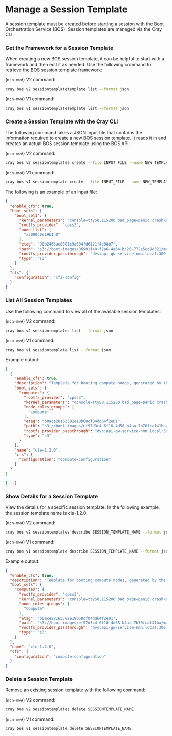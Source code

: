 # Manage a Session Template

A session template must be created before starting a session with the Boot Orchestration Service \(BOS\). Session templates are managed via the Cray CLI.

### Get the Framework for a Session Template

When creating a new BOS session template, it can be helpful to start with a framework and then edit it as needed. Use the following command to retrieve the BOS session template framework:

(`ncn-mw#`) V2 command:
```bash
cray bos v2 sessiontemplatetemplate list --format json
```

(`ncn-mw#`) V1 command:
```bash
cray bos v1 sessiontemplatetemplate list --format json
```

### Create a Session Template with the Cray CLI

The following command takes a JSON input file that contains the information required to create a new BOS session template. It reads it in and creates an actual BOS session template using the BOS API.

(`ncn-mw#`) V2 command:

```bash
cray bos v2 sessiontemplates create --file INPUT_FILE --name NEW_TEMPLATE_NAME
```

(`ncn-mw#`) V1 command:

```bash
cray bos v1 sessiontemplate create --file INPUT_FILE --name NEW_TEMPLATE_NAME
```

The following is an example of an input file:

```json
{
  "enable_cfs": true,
  "boot_sets": {
    "boot_set1": {
      "kernel_parameters": "console=ttyS0,115200 bad_page=panic crashkernel=360M hugepagelist=2m-2g intel_iommu=off intel_pstate=disable iommu=pt ip=dhcp numa_interleave_omit=headless numa_zonelist_order=node oops=panic pageblock_order=14 pcie_ports=native printk.synchronous=y rd.neednet=1 rd.retry=10 rd.shell k8s_gw=api-gwservice-nmn.local quiet turbo_boost_limit=999",
      "rootfs_provider": "cpss3",
      "node_list": [
        "x3000c0s19b1n0"
      ],
      "etag": "90b2466ae8081c9a604fd6121f4c08b7",
      "path": "s3://boot-images/06901f40-f2a6-4a64-bc26-772a5cc9d321/manifest.json",
      "rootfs_provider_passthrough": "dvs:api-gw-service-nmn.local:300:eth0",
      "type": "s3"
    }
  },
  "cfs": {
    "configuration": "cfs-config"
  }
}
```

### List All Session Templates

Use the following command to view all of the available session templates:

(`ncn-mw#`) V2 command:

```bash
cray bos v2 sessiontemplates list --format json
```

(`ncn-mw#`) V1 command:

```bash
cray bos v1 sessiontemplate list --format json
```

Example output:

```json
[
  {
    "enable_cfs": true,
    "description": "Template for booting compute nodes, generated by the installation",
    "boot_sets": {
      "computes": {
        "rootfs_provider": "cpss3",
        "kernel_parameters": "console=ttyS0,115200 bad_page=panic crashkernel=360M hugepagelist=2m-2g intel_iommu=off intel_pstate=disable iommu=pt ip=dhcp numa_interleave_omit=headless numa_zonelist_order=node oops=panic pageblock_order=14 pcie_ports=native printk.synchronous=y rd.neednet=1 rd.retry=10 rd.shell k8s_gw=api-gw-service-nmn.local quiet turbo_boost_limit=999",
        "node_roles_groups": [
          "Compute"
        ],
        "etag": "b0ace28163302e18b68cf04dd64f2e01",
        "path": "s3://boot-images/ef97d3c4-6f10-4d58-b4aa-7b70fcaf41ba/manifest.json",
        "rootfs_provider_passthrough": "dvs:api-gw-service-nmn.local:300:eth0",
        "type": "s3"
      }
    },
    "name": "cle-1.2.0",
    "cfs": {
      "configuration": "compute-configuration"
    }
  }
]

[...]
```

### Show Details for a Session Template

View the details for a specific session template. In the following example, the session template name is cle-1.2.0.

(`ncn-mw#`) V2 command:

```bash
cray bos v2 sessiontemplates describe SESSION_TEMPLATE_NAME --format json
```

(`ncn-mw#`) V1 command:

```bash
cray bos v1 sessiontemplate describe SESSION_TEMPLATE_NAME --format json
```

Example output:

```json
{
  "enable_cfs": true,
  "description": "Template for booting compute nodes, generated by the installation",
  "boot_sets": {
    "computes": {
      "rootfs_provider": "cpss3",
      "kernel_parameters": "console=ttyS0,115200 bad_page=panic crashkernel=360M hugepagelist=2m-2g intel_iommu=off intel_pstate=disable iommu=pt ip=dhcp numa_interleave_omit=headless numa_zonelist_order=node oops=panic pageblock_order=14 pcie_ports=native printk.synchronous=y rd.neednet=1 rd.retry=10 rd.shell k8s_gw=api-gw-service-nmn.local quiet turbo_boost_limit=999",
      "node_roles_groups": [
        "Compute"
      ],
      "etag": "b0ace28163302e18b68cf04dd64f2e01",
      "path": "s3://boot-images/ef97d3c4-6f10-4d58-b4aa-7b70fcaf41ba/manifest.json",
      "rootfs_provider_passthrough": "dvs:api-gw-service-nmn.local:300:eth0",
      "type": "s3"
    }
  },
  "name": "cle-1.2.0",
  "cfs": {
    "configuration": "compute-configuration"
  }
}
```

### Delete a Session Template

Remove an existing session template with the following command:

(`ncn-mw#`) V2 command:

```bash
cray bos v2 sessiontemplates delete SESSIONTEMPLATE_NAME
```

(`ncn-mw#`) V1 command:

```bash
cray bos v1 sessiontemplate delete SESSIONTEMPLATE_NAME
```

